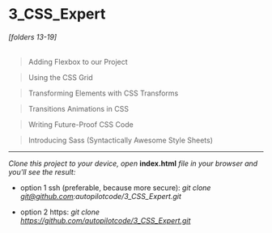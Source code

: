 # 3_CSS_Expert

###### [folders 13-19]

> Adding Flexbox to our Project

> Using the CSS Grid

> Transforming Elements with CSS Transforms

> Transitions  Animations in CSS

> Writing Future-Proof CSS Code

> Introducing Sass (Syntactically Awesome Style Sheets) 
---

*Clone this project to your device, open* **index.html** *file in your browser and you'll see the result:*

* option 1 ssh (preferable, because more secure): *git clone git@github.com:autopilotcode/3_CSS_Expert.git*

* option 2 https: *git clone https://github.com/autopilotcode/3_CSS_Expert.git*
